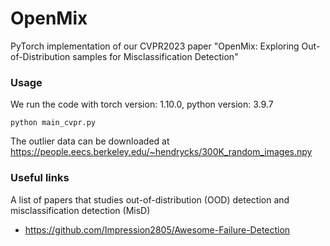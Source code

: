 # OpenMix
PyTorch implementation of our CVPR2023 paper "OpenMix: Exploring Out-of-Distribution samples for Misclassification Detection"

### Usage 
We run the code with torch version: 1.10.0, python version: 3.9.7
```
python main_cvpr.py
```
The outlier data can be downloaded at <https://people.eecs.berkeley.edu/~hendrycks/300K_random_images.npy>
### Useful links
A list of papers that studies out-of-distribution (OOD) detection and misclassification detection (MisD)
* <https://github.com/Impression2805/Awesome-Failure-Detection>

